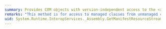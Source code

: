 ```yaml
---
summary: Provides COM objects with version-independent access to the <xref href="System.Reflection.Assembly.GetManifestResourceStream*"></xref> methods.
remarks: "This method is for access to managed classes from unmanaged code, and should not be called from managed code.  \n  \n The <xref:System.Reflection.Assembly.GetManifestResourceStream%2A> methods load the specified manifest resource from this assembly."
uid: System.Runtime.InteropServices._Assembly.GetManifestResourceStream*
---
```

